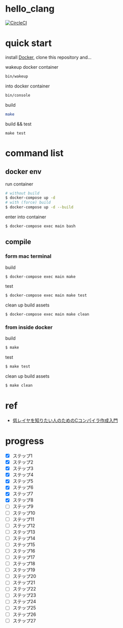 # hello_clang
[![CircleCI](https://circleci.com/gh/mkusaka/hello_clang/tree/master.svg?style=svg)](https://circleci.com/gh/mkusaka/hello_clang/tree/master)

# quick start

install [Docker](https://www.docker.com/), clone this repository and...

wakeup docker container
```bash
bin/wakeup
```

into docker container
```bash
bin/console
```

build
```bash
make
```

build && test
```
make test
```

# command list
## docker env
run container

```bash
# without build
$ docker-compose up -d
# with (force) build
$ docker-compose up -d --build
```

enter into container

```bash
$ docker-compose exec main bash
```

## compile
### form mac terminal
build
```bash
$ docker-compose exec main make
```

test
```bash
$ docker-compose exec main make test
```

clean up build assets
```bash
$ docker-compose exec main make clean
```

### from inside docker
build
```bash
$ make
```

test
```bash
$ make test
```

clean up build assets
```bash
$ make clean
```

# ref
- [低レイヤを知りたい人のためのCコンパイラ作成入門](https://www.sigbus.info/compilerbook/)

# progress
- [x] ステップ1
- [x] ステップ2
- [x] ステップ3
- [x] ステップ4
- [x] ステップ5
- [x] ステップ6
- [x] ステップ7
- [x] ステップ8
- [ ] ステップ9
- [ ] ステップ10
- [ ] ステップ11
- [ ] ステップ12
- [ ] ステップ13
- [ ] ステップ14
- [ ] ステップ15
- [ ] ステップ16
- [ ] ステップ17
- [ ] ステップ18
- [ ] ステップ19
- [ ] ステップ20
- [ ] ステップ21
- [ ] ステップ22
- [ ] ステップ23
- [ ] ステップ24
- [ ] ステップ25
- [ ] ステップ26
- [ ] ステップ27
